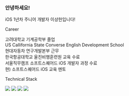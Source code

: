 ### 안녕하세요!
iOS 1년차 주니어 개발자 이상헌입니다! 



Career   
   
   
고려대학교 기계공학부 졸업   
US Callifornia State Converse English Development School   
현대자동차 연구개발본부 근무   
한국항공대학교 울진비행훈련원 교육 수료   
서울직무캠프 소프트스퀘어드 iOS 개발자 과정 수료   
현) 소프트스퀘어드 iOS 교육 멘토




Technical Stack      
   
   
<img src="https://img.shields.io/badge/iOS-3DDC84?style=flat-square&logo=APPLE&logoColor=white"/> <img src="https://img.shields.io/badge/Swift-blue"/> <img src="https://img.shields.io/badge/Node.js-brown"/> <img src="https://img.shields.io/badge/GitHub-black"/>


<!--
**Aaron-sangheonlee/Aaron-sangheonlee** is a ✨ _special_ ✨ repository because its `README.md` (this file) appears on your GitHub profile.

Here are some ideas to get you started:

- 🔭 I’m currently working on ...
- 🌱 I’m currently learning ...
- 👯 I’m looking to collaborate on ...
- 🤔 I’m looking for help with ...
- 💬 Ask me about ...
- 📫 How to reach me: ...
- 😄 Pronouns: ...
- ⚡ Fun fact: ...
-->
